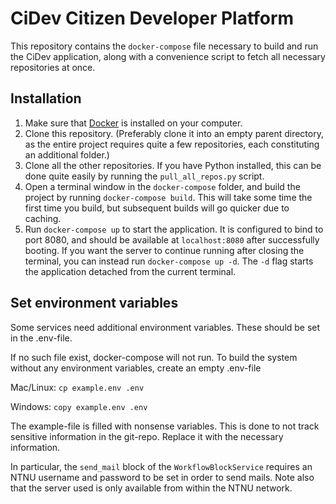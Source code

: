 # CiDev Citizen Developer Platform

This repository contains the `docker-compose` file necessary to build and run the CiDev application, along with a
convenience script to fetch all necessary repositories at once.

## Installation

1. Make sure that [Docker](https://www.docker.com/get-started) is installed on your computer.
2. Clone this repository. (Preferably clone it into an empty parent directory, as the entire project requires quite a
few repositories, each constituting an additional folder.)
3. Clone all the other repositories. If you have Python installed, this can be done quite easily by running the
`pull_all_repos.py` script.
4. Open a terminal window in the `docker-compose` folder, and build the project by running `docker-compose build`. This
will take some time the first time you build, but subsequent builds will go quicker due to caching.
5. Run `docker-compose up` to start the application. It is configured to bind to port 8080, and should be available at
`localhost:8080` after successfully booting. If you want the server to continue running after closing the terminal, you
can instead run `docker-compose up -d`. The `-d` flag starts the application detached from the current terminal.

## Set environment variables
Some services need additional environment variables. These should be set in the .env-file.

If no such file exist, docker-compose will not run. To build the system without any environment variables, create an empty .env-file

Mac/Linux:
```cp example.env .env```

Windows:
```copy example.env .env```

The example-file is filled with nonsense variables. This is done to not track sensitive information in the git-repo. Replace it with the necessary information.

In particular, the `send_mail` block of the `WorkflowBlockService` requires an NTNU username and password to be set in
order to send mails. Note also that the server used is only available from within the NTNU network.
